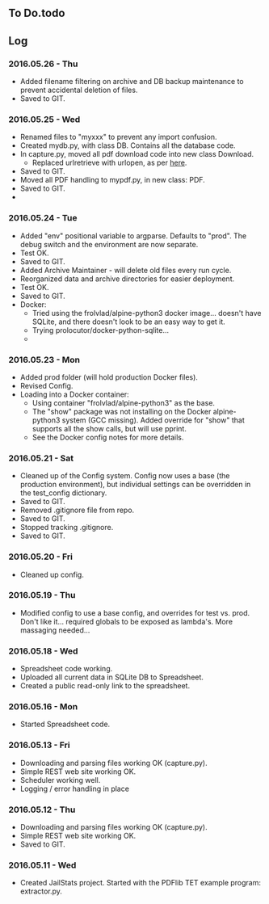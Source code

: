 ## To Do.todo


## Log

### 2016.05.26 - Thu

* Added filename filtering on archive and DB backup maintenance to prevent accidental deletion of files.
* Saved to GIT.

### 2016.05.25 - Wed

* Renamed files to "myxxx" to prevent any import confusion.
* Created mydb.py, with class DB.  Contains all the database code.
* In capture.py, moved all pdf download code into new class Download.
	* Replaced urlretrieve with urlopen, as per [here](http://stackoverflow.com/questions/32763720/timeout-a-file-download-with-python-urllib).
* Saved to GIT.
* Moved all PDF handling to mypdf.py, in new class: PDF.
* Saved to GIT.
* 

### 2016.05.24 - Tue

* Added "env" positional variable to argparse.  Defaults to "prod".  The debug switch and the environment are now separate.
* Test OK.
* Saved to GIT.
* Added Archive Maintainer - will delete old files every run cycle.
* Reorganized data and archive directories for easier deployment. 
* Test OK.
* Saved to GIT.
* Docker:
	* Tried using the frolvlad/alpine-python3 docker image... doesn't have SQLite, and there doesn't look to be an easy way to get it.  
	* Trying prolocutor/docker-python-sqlite...
	* 


### 2016.05.23 - Mon

* Added prod folder (will hold production Docker files).
* Revised Config.
* Loading into a Docker container:
	* Using container "frolvlad/alpine-python3" as the base.
	* The "show" package was not installing on the Docker alpine-python3 system (GCC missing).  Added override for "show" that supports all the show calls, but will use pprint.
	* See the Docker config notes for more details.

### 2016.05.21 - Sat

* Cleaned up of the Config system.  Config now uses a base (the production environment), but individual settings can be overridden in the test_config dictionary.
* Saved to GIT.
* Removed .gitignore file from repo.
* Saved to GIT.
* Stopped tracking .gitignore.
* Saved to GIT.

### 2016.05.20 - Fri

* Cleaned up config.

### 2016.05.19 - Thu

* Modified config to use a base config, and overrides for test vs. prod.  Don't like it... required globals to be exposed as lambda's.  More massaging needed...

### 2016.05.18 - Wed

* Spreadsheet code working.
* Uploaded all current data in SQLite DB to Spreadsheet.
* Created a public read-only link to the spreadsheet.

### 2016.05.16 - Mon

* Started Spreadsheet code.

### 2016.05.13 - Fri

* Downloading and parsing files working OK (capture.py).
* Simple REST web site working OK.
* Scheduler working well.
* Logging / error handling in place

### 2016.05.12 - Thu

* Downloading and parsing files working OK (capture.py).
* Simple REST web site working OK.
* Saved to GIT.

### 2016.05.11 - Wed

* Created JailStats project.  Started with the PDFlib TET example program: extractor.py.